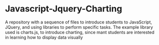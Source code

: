 # Javascript-Jquery-Charting

A repository with a sequence of files to introduce students to JavaScript, JQuery, and using libraries to perform specific tasks. The example library used is charts.js, to introduce charting, since mant students are interested in learning how to display data visually
